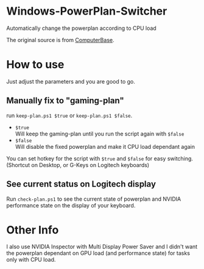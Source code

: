 # Windows-PowerPlan-Switcher
Automatically change the powerplan according to CPU load

The original source is from [ComputerBase](https://www.computerbase.de/forum/threads/skript-windows-powerplan-switcher-for-nvidia.1830609/).

# How to use
Just adjust the parameters and you are good to go.

## Manually fix to "gaming-plan"

run `keep-plan.ps1 $true` or `keep-plan.ps1 $false`.
* `$true`  
Will keep the gaming-plan until you run the script again with `$false`
* `$false`  
Will disable the fixed powerplan and make it CPU load dependant again

You can set hotkey for the script with `$true` and `$false` for easy switching.  
(Shortcut on Desktop, or G-Keys on Logitech keyboards)

## See current status on Logitech display
Run `check-plan.ps1` to see the current state of powerplan and NVIDIA performance state on the display of your keyboard.

# Other Info
I also use NVIDIA Inspector with Multi Display Power Saver and I didn't want the powerplan dependant on GPU load (and performance state) for tasks only with CPU load.
  